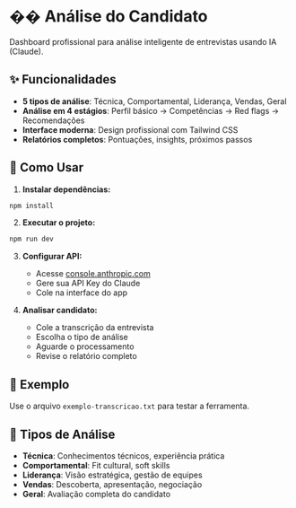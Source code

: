 # �� Análise do Candidato

Dashboard profissional para análise inteligente de entrevistas usando IA (Claude).

## ✨ Funcionalidades

- **5 tipos de análise**: Técnica, Comportamental, Liderança, Vendas, Geral
- **Análise em 4 estágios**: Perfil básico → Competências → Red flags → Recomendações  
- **Interface moderna**: Design profissional com Tailwind CSS
- **Relatórios completos**: Pontuações, insights, próximos passos

## 🚀 Como Usar

1. **Instalar dependências:**
```bash
npm install
```

2. **Executar o projeto:**
```bash
npm run dev
```

3. **Configurar API:**
   - Acesse [console.anthropic.com](https://console.anthropic.com/)
   - Gere sua API Key do Claude
   - Cole na interface do app

4. **Analisar candidato:**
   - Cole a transcrição da entrevista
   - Escolha o tipo de análise
   - Aguarde o processamento
   - Revise o relatório completo

## 📝 Exemplo

Use o arquivo `exemplo-transcricao.txt` para testar a ferramenta.

## 🎯 Tipos de Análise

- **Técnica**: Conhecimentos técnicos, experiência prática
- **Comportamental**: Fit cultural, soft skills
- **Liderança**: Visão estratégica, gestão de equipes  
- **Vendas**: Descoberta, apresentação, negociação
- **Geral**: Avaliação completa do candidato
